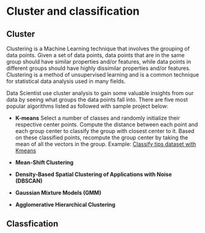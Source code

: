# Cluster and classification

## Cluster
Clustering is a Machine Learning technique that involves the grouping of data points. Given a set of data points, data points that are in the same group should have similar properties and/or features, while data points in different groups should have highly dissimilar properties and/or features. Clustering is a method of unsupervised learning and is a common technique for statistical data analysis used in many fields.

Data Scientist use cluster analysis to gain some valuable insights from our data by seeing what groups the data points fall into. There are five most popular algorithms listed as followed with sample project below:

* **K-means**
  Select a number of classes and randomly initialize their respective center points. Compute the distance between each point and each group center to classify the group with closest center to it. Based on these classified points, recompute the group center by taking the mean of all the vectors in the group. 
  Example: [Classify tips dataset with Kmeans](https://github.com/LunaYogada/452_machine_learning/blob/master/cluster%20and%20classfication/Classify%20tips%20dataset%20with%20Kmeans.ipynb)




* **Mean-Shift Clustering**
* **Density-Based Spatial Clustering of Applications with Noise (DBSCAN)**
* **Gaussian Mixture Models (GMM)**
* **Agglomerative Hierarchical Clustering**

## Classfication

